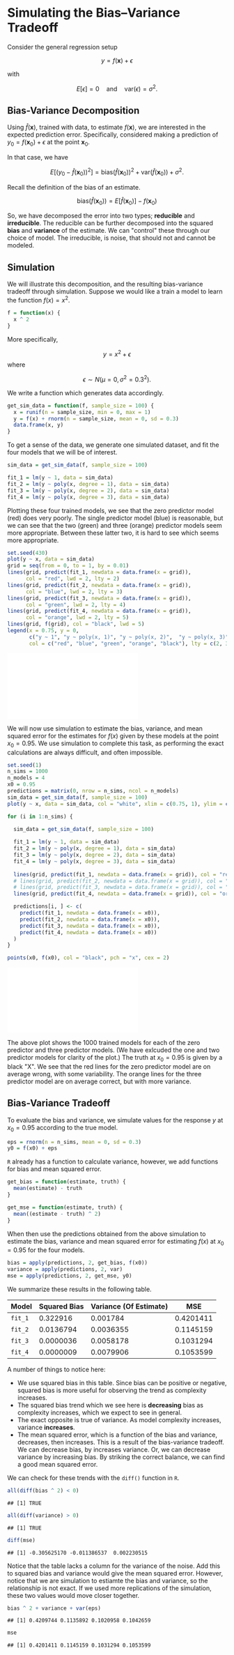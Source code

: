 # Simulating the Bias–Variance Tradeoff

Consider the general regression setup 

$$
y = f(\mathbf x) + \epsilon
$$

with

$$
E[\epsilon] = 0 \quad \text{and} \quad \text{var}(\epsilon) = \sigma^2.
$$

## Bias-Variance Decomposition

Using $\hat{f}(\mathbf x)$, trained with data, to estimate $f(\mathbf x)$, we are interested in the expected prediction error. Specifically, considered making a prediction of $y_0 = f(\mathbf x_0) + \epsilon$ at the point $\mathbf x_0$.

In that case, we have

$$
E\left[\left(y_0 - \hat{f}(\mathbf x_0)\right)^2\right] = \text{bias}\left(\hat{f}(\mathbf x_0)\right)^2 + \text{var}\left(\hat{f}(\mathbf x_0)\right) + \sigma^2.
$$

Recall the definition of the bias of an estimate.

$$
\text{bias}\left(\hat{f}(\mathbf x_0)\right) = E\left[\hat{f}(\mathbf x_0)\right] - f(\mathbf x_0)
$$

So, we have decomposed the error into two types; **reducible** and **irreducible**. The reducible can be further decomposed into the squared **bias** and **variance** of the estimate. We can "control" these through our choice of model. The irreducible, is noise, that should not and cannot be modeled.

## Simulation

We will illustrate this decomposition, and the resulting bias-variance tradeoff through simulation. Suppose we would like a train a model to learn the function $f(x) = x^2$.


```r
f = function(x) {
  x ^ 2
}
```

More specifically,

$$
y = x^2 + \epsilon
$$
where

$$
\epsilon \sim N(\mu = 0, \sigma^2 = 0.3^2).
$$

We write a function which generates data accordingly.


```r
get_sim_data = function(f, sample_size = 100) {
  x = runif(n = sample_size, min = 0, max = 1)
  y = f(x) + rnorm(n = sample_size, mean = 0, sd = 0.3)
  data.frame(x, y)
}
```

To get a sense of the data, we generate one simulated dataset, and fit the four models that we will be of interest.


```r
sim_data = get_sim_data(f, sample_size = 100)

fit_1 = lm(y ~ 1, data = sim_data)
fit_2 = lm(y ~ poly(x, degree = 1), data = sim_data)
fit_3 = lm(y ~ poly(x, degree = 2), data = sim_data)
fit_4 = lm(y ~ poly(x, degree = 3), data = sim_data)
```

Plotting these four trained models, we see that the zero predictor model (red) does very poorly. The single predictor model (blue) is reasonable, but we can see that the two (green) and three (orange) predictor models seem more appropriate. Between these latter two, it is hard to see which seems more appropriate.


```r
set.seed(430)
plot(y ~ x, data = sim_data)
grid = seq(from = 0, to = 1, by = 0.01)
lines(grid, predict(fit_1, newdata = data.frame(x = grid)), 
      col = "red", lwd = 2, lty = 2)
lines(grid, predict(fit_2, newdata = data.frame(x = grid)), 
      col = "blue", lwd = 2, lty = 3)
lines(grid, predict(fit_3, newdata = data.frame(x = grid)), 
      col = "green", lwd = 2, lty = 4)
lines(grid, predict(fit_4, newdata = data.frame(x = grid)), 
      col = "orange", lwd = 2, lty = 5)
lines(grid, f(grid), col = "black", lwd = 5)
legend(x = 0.75, y = 0, 
       c("y ~ 1", "y ~ poly(x, 1)", "y ~ poly(x, 2)",  "y ~ poly(x, 3)", "truth"), 
       col = c("red", "blue", "green", "orange", "black"), lty = c(2, 3, 4, 5, 1), lwd = 2)
```

![](06-sim-bias-var_files/figure-latex/unnamed-chunk-4-1.pdf)<!-- --> 

We will now use simulation to estimate the bias, variance, and mean squared error for the estimates for $f(x)$ given by these models at the point $x_0 = 0.95$. We use simulation to complete this task, as performing the exact calculations are always difficult, and often impossible.


```r
set.seed(1)
n_sims = 1000
n_models = 4
x0 = 0.95
predictions = matrix(0, nrow = n_sims, ncol = n_models)
sim_data = get_sim_data(f, sample_size = 100)
plot(y ~ x, data = sim_data, col = "white", xlim = c(0.75, 1), ylim = c(0, 1.5))

for (i in 1:n_sims) {
  
  sim_data = get_sim_data(f, sample_size = 100)

  fit_1 = lm(y ~ 1, data = sim_data)
  fit_2 = lm(y ~ poly(x, degree = 1), data = sim_data)
  fit_3 = lm(y ~ poly(x, degree = 2), data = sim_data)
  fit_4 = lm(y ~ poly(x, degree = 3), data = sim_data)
  
  lines(grid, predict(fit_1, newdata = data.frame(x = grid)), col = "red", lwd = 1)
  # lines(grid, predict(fit_2, newdata = data.frame(x = grid)), col = "blue", lwd = 1)
  # lines(grid, predict(fit_3, newdata = data.frame(x = grid)), col = "green", lwd = 1)
  lines(grid, predict(fit_4, newdata = data.frame(x = grid)), col = "orange", lwd = 1)

  predictions[i, ] <- c(
    predict(fit_1, newdata = data.frame(x = x0)),
    predict(fit_2, newdata = data.frame(x = x0)),
    predict(fit_3, newdata = data.frame(x = x0)),
    predict(fit_4, newdata = data.frame(x = x0))
  )
}

points(x0, f(x0), col = "black", pch = "x", cex = 2)
```

![](06-sim-bias-var_files/figure-latex/unnamed-chunk-5-1.pdf)<!-- --> 

The above plot shows the 1000 trained models for each of the zero predictor and three predictor models. (We have exlcuded the one and two predictor models for clarity of the plot.) The truth at $x_0 = 0.95$ is given by a black "X". We see that the red lines for the zero predictor model are on average wrong, with some variability. The orange lines for the three predictor model are on average correct, but with more variance.


## Bias-Variance Tradeoff

To evaluate the bias and variance, we simulate values for the response $y$ at $x_0 = 0.95$ according to the true model.


```r
eps = rnorm(n = n_sims, mean = 0, sd = 0.3)
y0 = f(x0) + eps
```

`R` already has a function to calculate variance, however, we add functions for bias and mean squared error.


```r
get_bias = function(estimate, truth) {
  mean(estimate) - truth
}

get_mse = function(estimate, truth) {
  mean((estimate - truth) ^ 2)
}
```

When then use the predictions obtained from the above simulation to estimate the bias, variance and mean squared error for estimating $f(x)$ at $x_0 = 0.95$ for the four models.


```r
bias = apply(predictions, 2, get_bias, f(x0))
variance = apply(predictions, 2, var)
mse = apply(predictions, 2, get_mse, y0)
```

We summarize these results in the following table.



| Model   | Squared Bias     | Variance (Of Estimate) | MSE        |
|---------|------------------|------------------------|------------|
| `fit_1` | 0.322916  | 0.001784        | 0.4201411 |
| `fit_2` | 0.0136794  | 0.0036355        | 0.1145159 |
| `fit_3` | 0.0000036  | 0.0058178        | 0.1031294 |
| `fit_4` | 0.0000009  | 0.0079906        | 0.1053599 |




A number of things to notice here:

- We use squared bias in this table. Since bias can be positive or negative, squared bias is more useful for observing the trend as complexity increases. 
- The squared bias trend which we see here is **decreasing** bias as complexity increases, which we expect to see in general.
- The exact opposite is true of variance. As model complexity increases, variance **increases**.
- The mean squared error, which is a function of the bias and variance, decreases, then increases. This is a result of the bias-variance tradeoff. We can decrease bias, by increases variance. Or, we can decrease variance by increasing bias. By striking the correct balance, we can find a good mean squared error.

We can check for these trends with the `diff()` function in `R`.


```r
all(diff(bias ^ 2) < 0)
```

```
## [1] TRUE
```

```r
all(diff(variance) > 0)
```

```
## [1] TRUE
```

```r
diff(mse)
```

```
## [1] -0.305625170 -0.011386537  0.002230515
```

Notice that the table lacks a column for the variance of the noise. Add this to squared bias and variance would give the mean squared error. However, notice that we are simulation to estiamte the bias and variance, so the relationship is not exact. If we used more replications of the simulation, these two values would move closer together.


```r
bias ^ 2 + variance + var(eps)
```

```
## [1] 0.4209744 0.1135892 0.1020958 0.1042659
```

```r
mse
```

```
## [1] 0.4201411 0.1145159 0.1031294 0.1053599
```
